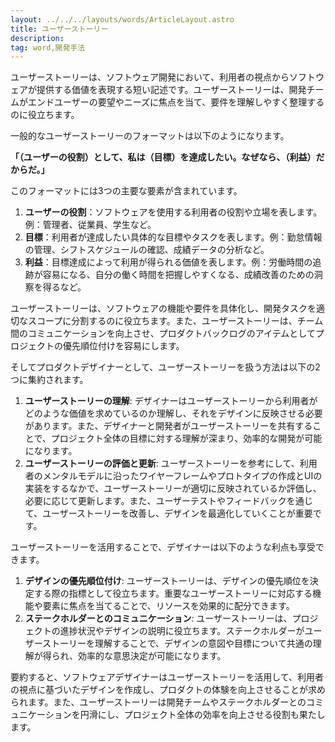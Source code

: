```yaml
---
layout: ../../../layouts/words/ArticleLayout.astro
title: ユーザーストーリー
description:
tag: word,開発手法
---
```


ユーザーストーリーは、ソフトウェア開発において、利用者の視点からソフトウェアが提供する価値を表現する短い記述です。ユーザーストーリーは、開発チームがエンドユーザーの要望やニーズに焦点を当て、要件を理解しやすく整理するのに役立ちます。

一般的なユーザーストーリーのフォーマットは以下のようになります。

**「（ユーザーの役割）として、私は（目標）を達成したい。なぜなら、（利益）だからだ。」**

このフォーマットには3つの主要な要素が含まれています。

1. **ユーザーの役割**：ソフトウェアを使用する利用者の役割や立場を表します。例：管理者、従業員、学生など。
2. **目標**：利用者が達成したい具体的な目標やタスクを表します。例：勤怠情報の管理、シフトスケジュールの確認、成績データの分析など。
3. **利益**：目標達成によって利用が得られる価値を表します。例：労働時間の追跡が容易になる、自分の働く時間を把握しやすくなる、成績改善のための洞察を得るなど。

ユーザーストーリーは、ソフトウェアの機能や要件を具体化し、開発タスクを適切なスコープに分割するのに役立ちます。また、ユーザーストーリーは、チーム間のコミュニケーションを向上させ、プロダクトバックログのアイテムとしてプロジェクトの優先順位付けを容易にします。

そしてプロダクトデザイナーとして、ユーザーストーリーを扱う方法は以下の2つに集約されます。
1. **ユーザーストーリーの理解**: デザイナーはユーザーストーリーから利用者がどのような価値を求めているのか理解し、それをデザインに反映させる必要があります。また、デザイナーと開発者がユーザーストーリーを共有することで、プロジェクト全体の目標に対する理解が深まり、効率的な開発が可能になります。
2. **ユーザーストーリーの評価と更新**: ユーザーストーリーを参考にして、利用者のメンタルモデルに沿ったワイヤーフレームやプロトタイプの作成とUIの実装をするなかで、ユーザーストーリーが適切に反映されているか評価し、必要に応じて更新します。また、ユーザーテストやフィードバックを通じて、ユーザーストーリーを改善し、デザインを最適化していくことが重要です。 

ユーザーストーリーを活用することで、デザイナーは以下のような利点も享受できます。 
1. **デザインの優先順位付け**: ユーザーストーリーは、デザインの優先順位を決定する際の指標として役立ちます。重要なユーザーストーリーに対応する機能や要素に焦点を当てることで、リソースを効果的に配分できます。 
2. **ステークホルダーとのコミュニケーション**: ユーザーストーリーは、プロジェクトの進捗状況やデザインの説明に役立ちます。ステークホルダーがユーザーストーリーを理解することで、デザインの意図や目標について共通の理解が得られ、効率的な意思決定が可能になります。 

要約すると、ソフトウェアデザイナーはユーザーストーリーを活用して、利用者の視点に基づいたデザインを作成し、プロダクトの体験を向上させることが求められます。また、ユーザーストーリーは開発チームやステークホルダーとのコミュニケーションを円滑にし、プロジェクト全体の効率を向上させる役割も果たします。
